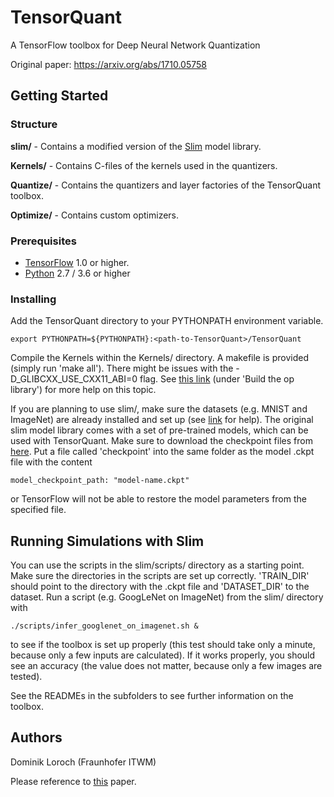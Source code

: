 # TensorQuant

A TensorFlow toolbox for Deep Neural Network Quantization

Original paper: https://arxiv.org/abs/1710.05758

## Getting Started

### Structure

**slim/** - Contains a modified version of the [Slim](https://github.com/tensorflow/models/tree/master/research/slim) model library.

**Kernels/** - Contains C-files of the kernels used in the quantizers.

**Quantize/** - Contains the quantizers and layer factories of the TensorQuant toolbox.

**Optimize/** - Contains custom optimizers.

### Prerequisites

- [TensorFlow](https://www.tensorflow.org/) 1.0 or higher.
- [Python](https://www.python.org/) 2.7 / 3.6 or higher

### Installing

Add the TensorQuant directory to your PYTHONPATH environment variable.
```
export PYTHONPATH=${PYTHONPATH}:<path-to-TensorQuant>/TensorQuant
```

Compile the Kernels within the Kernels/ directory. A makefile is provided (simply run 'make all'). There might be issues with the -D_GLIBCXX_USE_CXX11_ABI=0 flag. See [this link](https://www.tensorflow.org/extend/adding_an_op) (under 'Build the op library') for more help on this topic.

If you are planning to use slim/, make sure the datasets (e.g. MNIST and ImageNet) are already installed and set up (see [link](https://github.com/tensorflow/models/tree/master/research/slim) for help). The original slim model library comes with a set of pre-trained models, which can be used with TensorQuant. Make sure to download the checkpoint files from [here](https://github.com/tensorflow/models/tree/master/research/slim#pre-trained-models). Put a file called 'checkpoint' into the same folder as the model .ckpt file with the content
```
model_checkpoint_path: "model-name.ckpt"
```
or TensorFlow will not be able to restore the model parameters from the specified file.

## Running Simulations with Slim

You can use the scripts in the slim/scripts/ directory as a starting point. Make sure the directories in the scripts are set up correctly. 'TRAIN_DIR' should point to the directory with the .ckpt file and 'DATASET_DIR' to the dataset. Run a script (e.g. GoogLeNet on ImageNet) from the slim/ directory with
```
./scripts/infer_googlenet_on_imagenet.sh &
```
to see if the toolbox is set up properly (this test should take only a minute, because only a few inputs are calculated). If it works properly, you should see an accuracy (the value does not matter, because only a few images are tested).

See the READMEs in the subfolders to see further information on the toolbox.

## Authors

Dominik Loroch (Fraunhofer ITWM)

Please reference to [this](https://arxiv.org/abs/1710.05758) paper.

